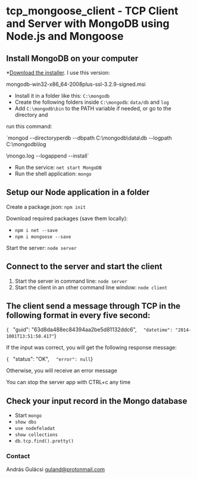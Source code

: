 # tcp_mongoose_client - TCP Client and Server with MongoDB using Node.js and Mongoose

## Install MongoDB on your computer

*[Download the installer](https://www.mongodb.org/dl/win32/x86_64-2008plus-ssl). I use this version: 

mongodb-win32-x86_64-2008plus-ssl-3.2.9-signed.msi
* Install it in a folder like this: `C:\mongodb`
* Create the following folders inside `C:\mongodb`: `data/db` and `log`
* Add `C:\mongodb\bin` to the PATH variable if needed, or go to the directory and 

run this command:

`mongod --directoryperdb --dbpath C:\mongodb\data\db --logpath C:\mongodb\log

\mongo.log --logappend --install`

* Run the service: `net start MongoDB`
* Run the shell application: `mongo`


## Setup our Node application in a folder


Create a package.json: `npm init`


Download required packages (save them locally):


* `npm i net --save`
* `npm i mongoose --save`

Start the server: `node server`

## Connect to the server and start the client

1. Start the server in command line: `node server`
2. Start the client in an other command line window: `node client`

## The client send a message through TCP in the following format in every five second: 

`{
`	"guid": "63d8da48­8ec8­4394­aa2b­e5d81132ddc6",
`	"datetime": "2014­10­01T13:51:50.417"
`}

If the input was correct, you will get the following response message:

`{
`	"status": "OK",
`	"error": null
`}

Otherwise, you will receive an error message

You can stop the server app with CTRL+c any time

## Check your input record in the Mongo database

* Start `mongo`
* `show dbs`
* `use nodefeladat`
* `show collections`
* `db.tcp.find().pretty()`

### Contact

András Gulácsi
guland@protonmail.com


